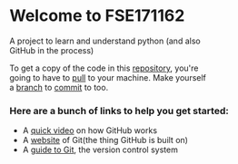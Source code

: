 # Welcome to FSE171162

A project to learn and understand python (and also    
GitHub in the process)    

To get a copy of the code in this [repository][a], you're    
going to have to [pull][1] to your machine. Make yourself    
a [branch][2] to [commit][3] to too.    

### Here are a bunch of links to help you get started:     

- A [quick video](https://youtu.be/w3jLJU7DT5E "YouTube link you see") on how GitHub works    
- A [website](https://git-scm.com/ "Not a shady site I promise") of Git(the thing GitHub is built on)     
- A [guide to Git](https://www.atlassian.com/git/tutorials/what-is-git "This website is for BitBucket but since it's Git it works"), the version control system     

[1]: https://help.github.com/en/github/using-git/getting-changes-from-a-remote-repository "You may need to have git installed btw"
[2]: https://help.github.com/en/github/collaborating-with-issues-and-pull-requests/about-branches
[3]: https://help.github.com/en/desktop/contributing-to-projects/committing-and-reviewing-changes-to-your-project
[a]: https://help.github.com/en/github/creating-cloning-and-archiving-repositories/about-repositories "I hope these are of help"